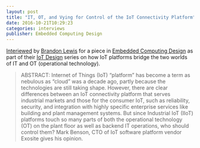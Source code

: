 ```yaml
---
layout: post
title: "IT, OT, and Vying for Control of the IoT Connectivity Platform"
date: 2016-10-21T10:29:23
categories: interviews
publisher: Embedded Computing Design
---
```


[Interiewed][ln1] by [Brandon Lewis][ln2] for a piece in [Embedded Computing Design][ln3] as part of their [IoT Design][ln4] series on how IoT platforms bridge the two worlds of IT and OT (operational technology).

> ABSTRACT: Internet of Things (IoT) “platform” has become a term as nebulous as “cloud” was a decade ago, partly because the technologies are still taking shape. However, there are clear differences between an IoT connectivity platform that serves industrial markets and those for the consumer IoT, such as reliability, security, and integration with highly specific enterprise services like building and plant management systems. But since Industrial IoT (IIoT) platforms touch so many parts of both the operational technology (OT) on the plant floor as well as backend IT operations, who should control them? Mark Benson, CTO of IoT software platform vendor Exosite gives his opinion.

[ln1]: http://iotdesign.embedded-computing.com/articles/it-ot-and-vying-for-control-of-the-iot-connectivity-platform/
[ln2]: https://twitter.com/TechieLew
[ln3]: http://embedded-computing.com/
[ln4]: http://iotdesign.embedded-computing.com/

